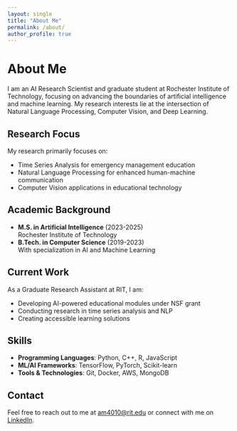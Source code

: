 ```yaml
---
layout: single
title: "About Me"
permalink: /about/
author_profile: true
---
```


# About Me

I am an AI Research Scientist and graduate student at Rochester Institute of Technology, focusing on advancing the boundaries of artificial intelligence and machine learning. My research interests lie at the intersection of Natural Language Processing, Computer Vision, and Deep Learning.

## Research Focus

My research primarily focuses on:
- Time Series Analysis for emergency management education
- Natural Language Processing for enhanced human-machine communication
- Computer Vision applications in educational technology

## Academic Background

- **M.S. in Artificial Intelligence** (2023-2025)  
  Rochester Institute of Technology
- **B.Tech. in Computer Science** (2019-2023)  
  With specialization in AI and Machine Learning

## Current Work

As a Graduate Research Assistant at RIT, I am:
- Developing AI-powered educational modules under NSF grant
- Conducting research in time series analysis and NLP
- Creating accessible learning solutions

## Skills

- **Programming Languages**: Python, C++, R, JavaScript
- **ML/AI Frameworks**: TensorFlow, PyTorch, Scikit-learn
- **Tools & Technologies**: Git, Docker, AWS, MongoDB

## Contact

Feel free to reach out to me at [am4010@rit.edu](mailto:am4010@rit.edu) or connect with me on [LinkedIn](https://www.linkedin.com/in/anurag-mishra-ai). 